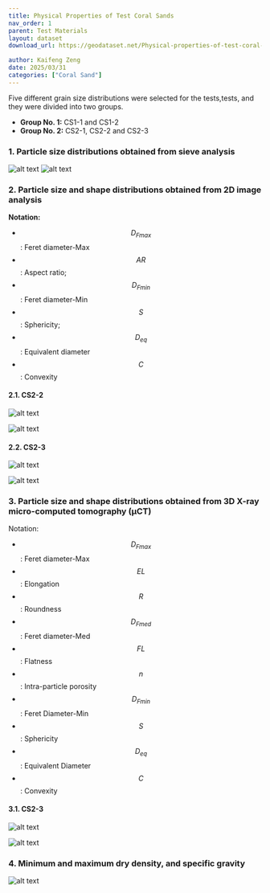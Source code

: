 ```yaml
---
title: Physical Properties of Test Coral Sands
nav_order: 1
parent: Test Materials
layout: dataset
download_url: https://geodataset.net/Physical-properties-of-test-coral-sands.rar

author: Kaifeng Zeng
date: 2025/03/31
categories: ["Coral Sand"]
---
```



Five different grain size distributions were selected for the tests,tests, and they were divided into two groups. 

- **Group No. 1:** CS1-1 and CS1-2 
- **Group No. 2:** CS2-1, CS2-2 and CS2-3

### 1. Particle size distributions obtained from sieve analysis

![alt text](images/1743399929433.png)
![alt text](images/1743399938540.png)

### 2. Particle size and shape distributions obtained from 2D image analysis

**Notation:**
- $$D_{Fmax}$$: Feret diameter-Max            
- $$AR$$: Aspect ratio; 
- $$D_{Fmin}$$: Feret diameter-Min
- $$S$$: Sphericity; 
- $$D_{eq}$$: Equivalent diameter
- $$C$$: Convexity

#### 2.1. CS2-2

![alt text](images/1743400051857.png)

![alt text](images/1743400060223.png)

#### 2.2. CS2-3

![alt text](images/1743400088436.png)

![alt text](images/1743400094230.png)

### 3. Particle size and shape distributions obtained from 3D X-ray micro-computed tomography (μCT)

Notation: 

- $$D_{Fmax}$$: Feret diameter-Max
- $$EL$$: Elongation
- $$R$$: Roundness
- $$D_{Fmed}$$: Feret diameter-Med
- $$FL$$: Flatness
- $$n$$: Intra-particle porosity
- $$D_{Fmin}$$: Feret Diameter-Min
- $$S$$: Sphericity 
- $$D_{eq}$$: Equivalent Diameter
- $$C$$: Convexity

#### 3.1. CS2-3

![alt text](images/1743400128674.png)

![alt text](images/1743400134171.png)

### 4. Minimum and maximum dry density, and specific gravity

![alt text](images/1743400157643.png)